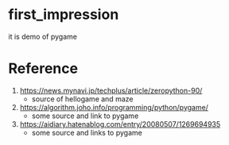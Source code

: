 # first_impression
it is demo of pygame
# Reference
 1. https://news.mynavi.jp/techplus/article/zeropython-90/
    - source of hellogame and maze
 2. https://algorithm.joho.info/programming/python/pygame/
    - some source and link to pygame
 3. https://aidiary.hatenablog.com/entry/20080507/1269694935
    - some source and links to pygame